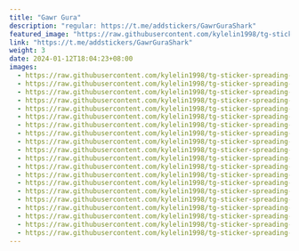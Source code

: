 ```yaml
---
title: "Gawr Gura"
description: "regular: https://t.me/addstickers/GawrGuraShark"
featured_image: "https://raw.githubusercontent.com/kylelin1998/tg-sticker-spreading-worldwide-images/main/img/4a1e4a21-d263-4650-9977-d217ce3a8b06.jpg"
link: "https://t.me/addstickers/GawrGuraShark"
weight: 3
date: 2024-01-12T18:04:23+08:00
images:
  - https://raw.githubusercontent.com/kylelin1998/tg-sticker-spreading-worldwide-images/main/img/4a1e4a21-d263-4650-9977-d217ce3a8b06.jpg
  - https://raw.githubusercontent.com/kylelin1998/tg-sticker-spreading-worldwide-images/main/img/ecb9f74d-a134-4810-88b5-e6c3ffd5aab8.jpg
  - https://raw.githubusercontent.com/kylelin1998/tg-sticker-spreading-worldwide-images/main/img/53e4a918-87d3-4123-b8e8-45ab3e88f2af.jpg
  - https://raw.githubusercontent.com/kylelin1998/tg-sticker-spreading-worldwide-images/main/img/d2b8fe07-59cd-4e96-9734-a5dc52e233b7.jpg
  - https://raw.githubusercontent.com/kylelin1998/tg-sticker-spreading-worldwide-images/main/img/7a47c359-fd8a-4154-a4c0-6a69a78ce084.jpg
  - https://raw.githubusercontent.com/kylelin1998/tg-sticker-spreading-worldwide-images/main/img/4d5c5206-a037-48a7-92f5-d053b1cca362.jpg
  - https://raw.githubusercontent.com/kylelin1998/tg-sticker-spreading-worldwide-images/main/img/bcffa4ad-5db4-415d-a3df-1ebfb34820ff.jpg
  - https://raw.githubusercontent.com/kylelin1998/tg-sticker-spreading-worldwide-images/main/img/732256e8-ec6e-403c-bb01-948fa641c180.jpg
  - https://raw.githubusercontent.com/kylelin1998/tg-sticker-spreading-worldwide-images/main/img/43134d67-72f5-4a00-a3a6-734065f23cd0.jpg
  - https://raw.githubusercontent.com/kylelin1998/tg-sticker-spreading-worldwide-images/main/img/3230e47e-ef55-45e0-9e5c-22504b1ca671.jpg
  - https://raw.githubusercontent.com/kylelin1998/tg-sticker-spreading-worldwide-images/main/img/58637626-0a6b-404f-a477-97fa5b0f1343.jpg
  - https://raw.githubusercontent.com/kylelin1998/tg-sticker-spreading-worldwide-images/main/img/b931e64f-934e-45ad-bc2e-b301c52c0c56.jpg
  - https://raw.githubusercontent.com/kylelin1998/tg-sticker-spreading-worldwide-images/main/img/e1f105bb-961b-4a0c-b697-b94ed52f1383.jpg
  - https://raw.githubusercontent.com/kylelin1998/tg-sticker-spreading-worldwide-images/main/img/c6d2de65-eaef-4fe2-8634-8920791e0ddb.jpg
  - https://raw.githubusercontent.com/kylelin1998/tg-sticker-spreading-worldwide-images/main/img/3cf5448f-963f-4365-b841-9efbb1052162.jpg
  - https://raw.githubusercontent.com/kylelin1998/tg-sticker-spreading-worldwide-images/main/img/8ba58383-dd24-485a-bc8d-69af9b3a112a.jpg
  - https://raw.githubusercontent.com/kylelin1998/tg-sticker-spreading-worldwide-images/main/img/2b00888b-35a8-4f49-bd01-e373fd832964.jpg
  - https://raw.githubusercontent.com/kylelin1998/tg-sticker-spreading-worldwide-images/main/img/e7fccb9a-4290-4bfb-97a2-3b76de77b6d7.jpg
  - https://raw.githubusercontent.com/kylelin1998/tg-sticker-spreading-worldwide-images/main/img/6fe5b93f-e01c-4e95-a6f4-f70df940b148.jpg
  - https://raw.githubusercontent.com/kylelin1998/tg-sticker-spreading-worldwide-images/main/img/5a780511-46e8-463f-8243-531abdc40207.jpg
---
```

